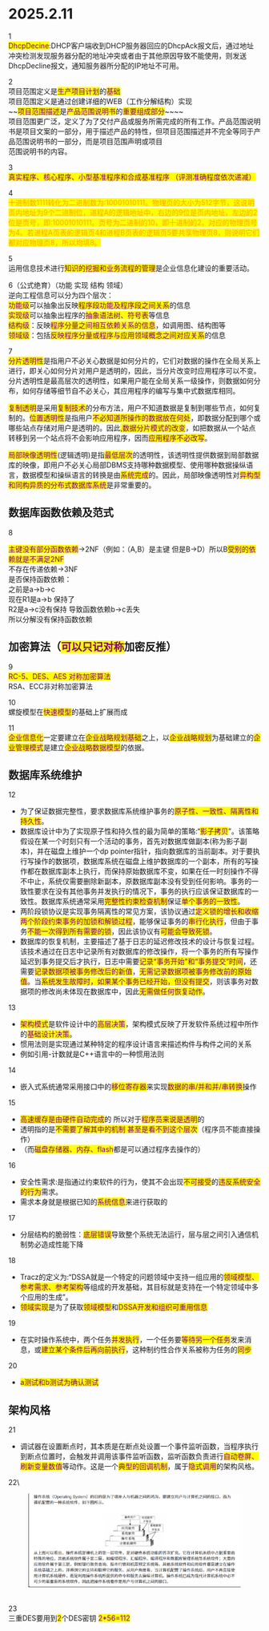 # 2025.2.11

1\
<mark style="color:purple;">DhcpDecine</mark>:DHCP客户端收到DHCP服务器回应的DhcpAck报文后，通过地址冲突检测发现服务器分配的地址冲突或者由于其他原因导致不能使用，则发送DhcpDecline报文，通知服务器所分配的IP地址不可用。

2\
项目范围定义是<mark style="color:purple;">生产项目计划</mark>的<mark style="color:purple;">基础</mark>\
项目范围定义是通过创建详细的WEB（工作分解结构）实现\
\~\~<mark style="color:purple;">项目范围描述</mark>是<mark style="color:purple;">产品范围说明书</mark>的<mark style="color:purple;">重要组成部分</mark>\~\~\~\~\
项目范围更广泛，定义了为了交付产品或服务所需完成的所有工作。产品范围说明书是项目文案的一部分，用于描述产品的特性，但项目范围描述并不完全等同于产品范围说明书的一部分，而是项目范围声明或项目\
范围说明书的内容。

3\
<mark style="color:purple;">真实程序、核心程序、小型基准程序和合成基准程序 （评测准确程度依次递减）</mark>

4\
<mark style="color:orange;">十进制数1111转化为二进制数为:10001010111。物理页的大小为512字节，这说明页内地址为9个二进制位，进程A的逻辑地址中，右边的9位是页内地址，左边的2位是页号，即:10001010111。页号为二进制的10，即十进制的2，对应的物理页号为4。若进程A页表的逻辑页4和进程B页表的逻辑页5要共享物理页8，则说明它们都对应物理页8，所以均填8。</mark>

5\
运用信息技术进行<mark style="color:purple;">知识的挖掘和业务流程的管理</mark>是企业信息化建设的重要活动。

6（公式绝育）（功能 实现 结构 领域）\
逆向工程信息可以分为四个层次：\
<mark style="color:purple;">功能级</mark>可以抽象出反映<mark style="color:purple;">程序段功能及程序段之间关系</mark>的信息\
<mark style="color:purple;">实现级</mark>可以抽象出程序的<mark style="color:purple;">抽象语法树、符号表</mark>等信息\
<mark style="color:purple;">结构级</mark>：反映<mark style="color:purple;">程序分量之间相互依赖关系的信息</mark>，如调用图、结构图等\
<mark style="color:purple;">领域级</mark>：包括<mark style="color:purple;">反映程序分量或程序与应用领域概念之间对应关系</mark>的信息

7\
<mark style="color:purple;">分片透明性</mark>是指用户不必关心数据是如何分片的，它们对数据的操作在全局关系上进行，即关心如何分片对用户是透明的，因此，当分片改变时应用程序可以不变。分片透明性是最高层次的透明性，如果用户能在全局关系一级操作，则数据如何分布，如何存储等细节自不必关心，其应用程序的编写与集中式数据库相同。



<mark style="color:purple;">复制透明</mark>是采用<mark style="color:purple;">复制技术</mark>的分布方法，用户不知道数据是复制到哪些节点，如何复制的。<mark style="color:purple;">位置透明性</mark>是指用户<mark style="color:purple;">不必知道所操作的数据放在何处</mark>，即数据分配到哪个或哪些站点存储对用户是透明的。因此<mark style="color:purple;">,数据分片模式的改变</mark>，如把数据从一个站点转移到另一个站点将不会影响应用程序，因而<mark style="color:purple;">应用程序不必改写</mark>。



<mark style="color:purple;">局部映像透明性</mark>(逻辑透明)是指<mark style="color:purple;">最低层次</mark>的透明性，该透明性提供数据到局部数据库的映像，即用户不必关心局部DBMS支持哪种数据模型、使用哪种数据操纵语言，数据模型和操纵语言的转换是由<mark style="color:purple;">系统完成</mark>的。因此，局部映像透明性对<mark style="color:purple;">异构型和同构异质的分布式数据库系统</mark>是非常重要的。

## 数据库函数依赖及范式

8

<mark style="color:purple;">主键没有部分函数依赖</mark>->2NF（例如：（A,B）是主键 但是B->D）所以B<mark style="color:purple;">受别的依赖就是不满足2NF</mark>\
不存在传递依赖->3NF\
是否保持函数依赖：\
之前是a->b->c\
现在R1是a->b 保持了\
R2是a->c没有保持 导致函数依赖b->c丢失\
所以分解没有保持函数依赖

## 加密算法（<mark style="color:purple;">可以只记对称</mark>加密反推）

9\
<mark style="color:purple;">RC-5、DES、AES 对称加密算法</mark>\
RSA、ECC非对称加密算法

10\
螺旋模型在<mark style="color:purple;">快速模型</mark>的基础上扩展而成

11\
<mark style="color:purple;">企业信息化</mark>一定要建立在<mark style="color:purple;">企业战略规划基础</mark>之上，以<mark style="color:purple;">企业战略规划</mark>为基础建立的<mark style="color:purple;">企业管理模式</mark>是建立<mark style="color:purple;">企业战略数据模型</mark>的依据。

## 数据库系统维护

12

* 为了保证数据完整性，要求数据库系统维护事务的<mark style="color:purple;">原子性、一致性、隔离性和持久性</mark>。
* 数据库设计中为了实现原子性和持久性的最为简单的策略:“<mark style="color:purple;">影子拷贝</mark>”。该策略假设在某一个时刻只有一个活动的事务，首先对数据库做副本(称为影子副本)，并在磁盘上维护一个dp pointer指针，指向数据库的当前副本。对于要执行写操作的数据项，数据库系统在磁盘上维护数据库的一个副本，所有的写操作都在数据库副本上执行，而保持原始数据库不变，如果在任一时刻操作不得不中止，系统仅需要删除新副本，原数据库副本没有受到任何影响。事务的一致性要求在没有其他事务并发执行的情况下，事务的执行应该保证数据库的一致性。数据库系统通常采用<mark style="color:purple;">完整性约束检查机制</mark>保证<mark style="color:purple;">单个事务的一致性</mark>。
* 两阶段锁协议是实现事务隔离性的常见方案，该协议通过<mark style="color:purple;">定义锁的增长和收缩两个阶段约束事务的加锁和解锁过程</mark>，能够保证事务的<mark style="color:purple;">串行化执行</mark>，但由于事务<mark style="color:purple;">不能一次得到所有需要的锁</mark>，因此该协议有<mark style="color:purple;">可能会导致死锁</mark>。
* 数据库的恢复机制，主要描述了基于日志的延迟修改技术的设计与恢复过程。该技术通过在日志中记录所有对数据库的修改操作，将一个事务的所有写操作延迟到事务提交后才执行，日志中需要<mark style="color:purple;">记录“事务开始"和“事务提交”时间</mark>，还需要<mark style="color:purple;">记录数据项被事务修改后的新值</mark>，<mark style="color:purple;">无需记录数据项被事务修改前的原始值</mark>。当<mark style="color:purple;">系统发生故障时，如果某个事务已经开始，但没有提交</mark>，则该事务对数据项的修改尚未体现在数据库中，因此<mark style="color:purple;">无需做任何恢复动作</mark>。

13

* <mark style="color:purple;">架构模式</mark>是软件设计中的<mark style="color:purple;">高层决策</mark>，架构模式反映了开发软件系统过程中所作的<mark style="color:purple;">基础设计决策</mark>。
* 惯用法则是实现通过某种特定的程序设计语言来描述构件与构件之间的关系
* 例如引用-计数就是C++语言中的一种惯用法则

14

* 嵌入式系统通常采用接口中的<mark style="color:purple;">移位寄存器</mark>来实现<mark style="color:purple;">数据的串/并和并/串转换</mark>操作

15

* <mark style="color:purple;">高速缓存是由硬件自动完成</mark>的 所以对于<mark style="color:purple;">程序员来说是透明</mark>的
* 透明指的是<mark style="color:purple;">不需要了解其中的机制 甚至是看不到这个层次</mark>（程序员不能直接操作）
* （而<mark style="color:purple;">磁盘存储器、内存、flash</mark>都是可以通过程序去操作的）

16

* 安全性需求:是指通过约束软件的行为，使其不会出现<mark style="color:purple;">不可接受</mark>的<mark style="color:purple;">违反系统安全的行为</mark>需求。
* 需求本身就是根据已知的<mark style="color:purple;">系统信息</mark>来进行获取的

17

* 分层结构的脆弱性：<mark style="color:purple;">底层错误</mark>导致整个系统无法运行，层与层之间引入通信机制势必造成性能下降

18

* Tracz的定义为:“DSSA就是一个特定的问题领域中支持一组应用的<mark style="color:purple;">领域模型、参考需求、参考架构</mark>等组成的开发基础，其目标就是支持在一个特定领域中多个应用的生成”。
* <mark style="color:purple;">领域实现</mark>是为了获取<mark style="color:purple;">领域模型</mark>和<mark style="color:purple;">DSSA开发和组织可重用信息</mark>

19

* 在实时操作系统中，两个任务<mark style="color:purple;">并发执行</mark>，一个任务要<mark style="color:purple;">等待另一个任务</mark>发来消息，或<mark style="color:purple;">建立某个条件后再向前执行</mark>，这种制约性合作关系被称为任务的<mark style="color:purple;">同步</mark>

20

* <mark style="color:purple;">a测试和b测试为确认测试</mark>

## 架构风格

21

* 调试器在设置断点时，其本质是在断点处设置一个事件监听函数，当程序执行到断点位置时，会触发并调用该事件监听函数，监听函数负责进行<mark style="color:purple;">自动卷屏、刷新变量数值</mark>等动作。这是一个<mark style="color:purple;">典型的回调机制</mark>，属于<mark style="color:purple;">隐式调用</mark>的架构风格。

22\


<figure><img src="../.gitbook/assets/image (1) (1) (1) (1) (1) (1).png" alt=""><figcaption></figcaption></figure>

\
23\
三重DES要用到<mark style="color:purple;">2</mark>个DES密钥 <mark style="color:purple;">2\*56=112</mark>
